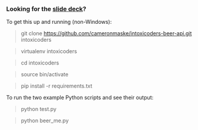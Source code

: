 ### Looking for the [slide deck](https://github.com/intoxicoders/intoxicoders-beer-api.git)?

To get this up and running (non-Windows):

> git clone https://github.com/cameronmaske/intoxicoders-beer-api.git intoxicoders

> virtualenv intoxicoders

> cd intoxicoders

> source bin/activate

> pip install -r requirements.txt


To run the two example Python scripts and see their output:

> python test.py

> python beer_me.py
